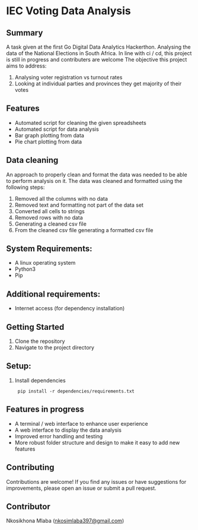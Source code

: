 # IEC Voting Data Analysis

## Summary
A task given at the first Go Digital Data Analytics Hackerthon. Analysing the data of the National Elections in South Africa. In line with ci / cd, this project is still in progress and contributers are welcome
The objective this project aims to address:
1. Analysing voter registration vs turnout rates
2. Looking at individual parties and provinces they get majority of their votes


## Features
- Automated script for cleaning the given spreadsheets
- Automated script for data analysis
- Bar graph plotting from data
- Pie chart plotting from data


## Data cleaning
An approach to properly clean and format the data was needed to be able to perform analysis on it. The data was cleaned and formatted using the following steps:
1. Removed all the columns with no data
2. Removed text and formatting not part of the data set
3. Converted all cells to strings
4. Removed rows with no data
5. Generating a cleaned csv file
6. From the cleaned csv file generating a formatted csv file


## System Requirements:
- A linux operating system
- Python3
- Pip


## Additional requirements:
- Internet access (for dependency installation)


## Getting Started
1. Clone the repository
2. Navigate to the project directory


## Setup:
1. Install dependencies
        
        pip install -r dependencies/requirements.txt


## Features in progress
- A terminal / web interface to enhance user experience
- A web interface to display the data analysis
- Improved error handling and testing
- More robust folder structure and design to make it easy to add new features


## Contributing

Contributions are welcome! If you find any issues or have suggestions for improvements, please open an issue or submit a pull request.

## Contributor

Nkosikhona Mlaba (nkosimlaba397@gmail.com)